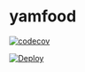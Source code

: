 # yamfood

[![codecov](https://codecov.io/gh/kensay98/yamfood/branch/master/graph/badge.svg)](https://codecov.io/gh/kensay98/yamfood)


[![Deploy](https://www.herokucdn.com/deploy/button.svg)](https://heroku.com/deploy?template=https://github.com/kensay98/yamfood)
